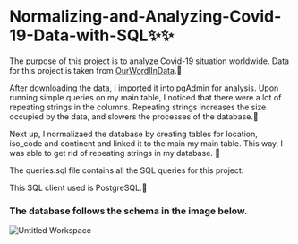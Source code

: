# Normalizing-and-Analyzing-Covid-19-Data-with-SQL✨✨

The purpose of this project is to analyze Covid-19 situation worldwide. Data for this project is taken from [OurWordlInData](https://ourworldindata.org/covid-deaths).🎇

After downloading the data, I imported it into pgAdmin for analysis. Upon running simple queries on my main table, I noticed that there were a lot of repeating strings in the columns. Repeating strings increases the size occupied by the data, and slowers the processes of the database.🎡

Next up, I normalizaed the database by creating tables for location, iso_code and continent and linked it to the main my main table. This way, I was able to get rid of repeating strings in my database. 📅

The queries.sql file contains all the SQL queries for this project.

This SQL client used is PostgreSQL.🐘

### The database follows the schema in the image below.
![Untitled Workspace](https://user-images.githubusercontent.com/66962188/127756584-6e847ab6-1360-485a-9ca6-abe7ed8f1f88.jpg)
